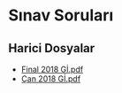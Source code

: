 # Sınav Soruları


<!--HariciDosyalar-->

## Harici Dosyalar

- [Final 2018 Gİ.pdf](./Final%202018%20G%C4%B0.pdf)
- [Çan 2018 Gİ.pdf](./%C3%87an%202018%20G%C4%B0.pdf)


<!--HariciDosyalar-->

